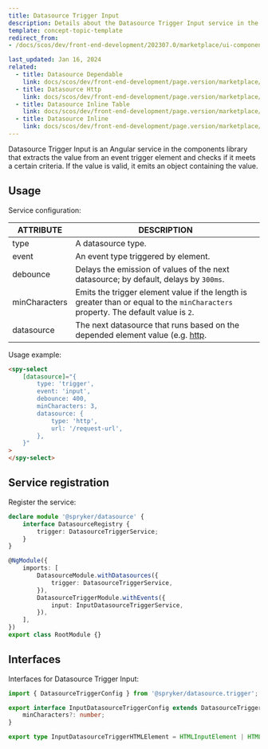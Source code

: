 ```yaml
---
title: Datasource Trigger Input
description: Details about the Datasource Trigger Input service in the components library.
template: concept-topic-template
redirect_from:
- /docs/scos/dev/front-end-development/202307.0/marketplace/ui-components-library/datasources/datasource-trigger/datasource-trigger-input.html

last_updated: Jan 16, 2024
related:
  - title: Datasource Dependable
    link: docs/scos/dev/front-end-development/page.version/marketplace/ui-components-library/datasources/datasource-dependable.html
  - title: Datasource Http
    link: docs/scos/dev/front-end-development/page.version/marketplace/ui-components-library/datasources/datasource-http.html
  - title: Datasource Inline Table
    link: docs/scos/dev/front-end-development/page.version/marketplace/ui-components-library/datasources/datasource-inline-table.html
  - title: Datasource Inline
    link: docs/scos/dev/front-end-development/page.version/marketplace/ui-components-library/datasources/datasource-inline.html
---
```


Datasource Trigger Input is an Angular service in the components library that extracts the value from an event trigger element and checks if it meets a certain criteria. If the value is valid, it emits an object containing the value.

## Usage

Service configuration:

| ATTRIBUTE | DESCRIPTION |
| - | - |
| type | A datasource type.  |
| event | An event type triggered by element.  |
|debounce |  Delays the emission of values of the next datasource; by default, delays by `300ms`. |
|minCharacters |  Emits the trigger element value if the length is greater than or equal to the `minCharacters` property. The default value is `2`. |
| datasource | The next datasource that runs based on the depended element value (e.g. [http](/docs/scos/dev/front-end-development/{{page.version}}/marketplace/ui-components-library/datasources/datasource-http.html).  |

Usage example:

```html
<spy-select
    [datasource]="{
        type: 'trigger',
        event: 'input',
        debounce: 400,
        minCharacters: 3,
        datasource: {
            type: 'http',
            url: '/request-url',
        },
    }"
>
</spy-select>
```

## Service registration

Register the service:

```ts
declare module '@spryker/datasource' {
    interface DatasourceRegistry {
        trigger: DatasourceTriggerService;
    }
}

@NgModule({
    imports: [
        DatasourceModule.withDatasources({
            trigger: DatasourceTriggerService,
        }),
        DatasourceTriggerModule.withEvents({
            input: InputDatasourceTriggerService,
        }),
    ],
})
export class RootModule {}
```

## Interfaces

Interfaces for Datasource Trigger Input:  

```ts
import { DatasourceTriggerConfig } from '@spryker/datasource.trigger';

export interface InputDatasourceTriggerConfig extends DatasourceTriggerConfig {
    minCharacters?: number;
}

export type InputDatasourceTriggerHTMLElement = HTMLInputElement | HTMLTextAreaElement | HTMLSelectElement;
```

